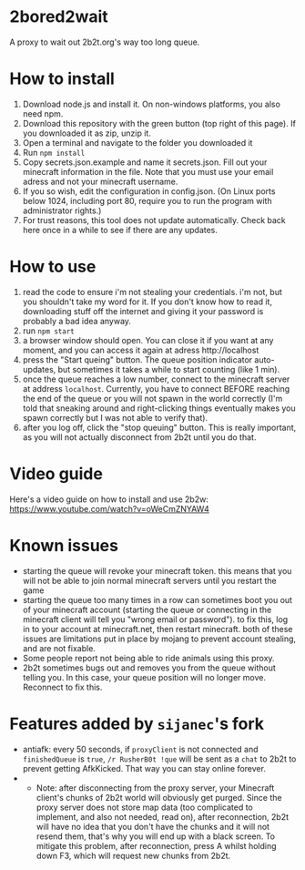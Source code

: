 # 2bored2wait
A proxy to wait out 2b2t.org's way too long queue.


# How to install
1. Download node.js and install it. On non-windows platforms, you also need npm.
2. Download this repository with the green button (top right of this page). If you downloaded it as zip, unzip it.
3. Open a terminal and navigate to the folder you downloaded it
4. Run `npm install`
5. Copy secrets.json.example and name it secrets.json. Fill out your minecraft information in the file. Note that you must use your email adress and not your minecraft username.
6. If you so wish, edit the configuration in config.json. (On Linux ports below 1024, including port 80, require you to run the program with administrator rights.)
7. For trust reasons, this tool does not update automatically. Check back here once in a while to see if there are any updates.


# How to use
1. read the code to ensure i'm not stealing your credentials. i'm not, but you shouldn't take my word for it. If you don't know how to read it, downloading stuff off the internet and giving it your password is probably a bad idea anyway.
4. run `npm start`
5. a browser window should open. You can close it if you want at any moment, and you can access it again at adress http://localhost
6. press the "Start queing" button. The queue position indicator auto-updates, but sometimes it takes a while to start counting (like 1 min).
7. once the queue reaches a low number, connect to the minecraft server at address `localhost`. Currently, you have to connect BEFORE reaching the end of the queue or you will not spawn in the world correctly (I'm told that sneaking around and right-clicking things eventually makes you spawn correctly but I was not able to verify that).
8. after you log off, click the "stop queuing" button. This is really important, as you will not actually disconnect from 2b2t until you do that.

# Video guide
Here's a video guide on how to install and use 2b2w: https://www.youtube.com/watch?v=oWeCmZNYAW4 

# Known issues
- starting the queue will revoke your minecraft token. this means that you will not be able to join normal minecraft servers until you restart the game
- starting the queue too many times in a row can sometimes boot you out of your minecraft account (starting the queue or connecting in the minecraft client will tell you "wrong email or password"). to fix this, log in to your account at minecraft.net, then restart minecraft. both of these issues are limitations put in place by mojang to prevent account stealing, and are not fixable.
- Some people report not being able to ride animals using this proxy.
- 2b2t sometimes bugs out and removes you from the queue without telling you. In this case, your queue position will no longer move. Reconnect to fix this.

# Features added by `sijanec`'s fork
- antiafk: every 50 seconds, if `proxyClient` is not connected and `finishedQueue` is `true`, `/r RusherB0t !que` will be sent as a `chat` to 2b2t to prevent getting AfkKicked. That way you can stay online forever.
- - Note: after disconnecting from the proxy server, your Minecraft client's chunks of 2b2t world will obviously get purged. Since the proxy server does not store map data (too complicated to implement, and also not needed, read on), after reconnection, 2b2t will have no idea that you don't have the chunks and it will not resend them, that's why you will end up with a black screen. To mitigate this problem, after reconnection, press A whilst holding down F3, which will request new chunks from 2b2t.
